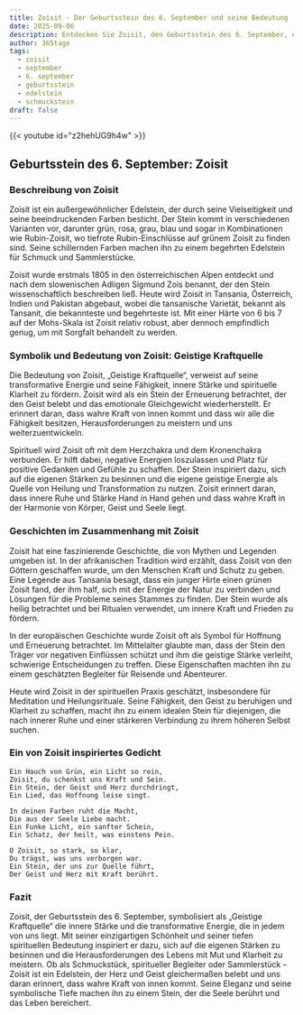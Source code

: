 ```yaml
---
title: Zoisit - Der Geburtsstein des 6. September und seine Bedeutung
date: 2025-09-06
description: Entdecken Sie Zoisit, den Geburtsstein des 6. September, der Geistige Kraftquelle symbolisiert. Seine Symbolik und Geschichte werden Sie inspirieren.
author: 365tage
tags:
  - zoisit
  - september
  - 6. september
  - geburtsstein
  - edelstein
  - schmuckstein
draft: false
---
```


{{< youtube id="z2hehUG9h4w" >}}

## Geburtsstein des 6. September: Zoisit

### Beschreibung von Zoisit

Zoisit ist ein außergewöhnlicher Edelstein, der durch seine Vielseitigkeit und seine beeindruckenden Farben besticht. Der Stein kommt in verschiedenen Varianten vor, darunter grün, rosa, grau, blau und sogar in Kombinationen wie Rubin-Zoisit, wo tiefrote Rubin-Einschlüsse auf grünem Zoisit zu finden sind. Seine schillernden Farben machen ihn zu einem begehrten Edelstein für Schmuck und Sammlerstücke.

Zoisit wurde erstmals 1805 in den österreichischen Alpen entdeckt und nach dem slowenischen Adligen Sigmund Zois benannt, der den Stein wissenschaftlich beschreiben ließ. Heute wird Zoisit in Tansania, Österreich, Indien und Pakistan abgebaut, wobei die tansanische Varietät, bekannt als Tansanit, die bekannteste und begehrteste ist. Mit einer Härte von 6 bis 7 auf der Mohs-Skala ist Zoisit relativ robust, aber dennoch empfindlich genug, um mit Sorgfalt behandelt zu werden.

### Symbolik und Bedeutung von Zoisit: Geistige Kraftquelle

Die Bedeutung von Zoisit, „Geistige Kraftquelle“, verweist auf seine transformative Energie und seine Fähigkeit, innere Stärke und spirituelle Klarheit zu fördern. Zoisit wird als ein Stein der Erneuerung betrachtet, der den Geist belebt und das emotionale Gleichgewicht wiederherstellt. Er erinnert daran, dass wahre Kraft von innen kommt und dass wir alle die Fähigkeit besitzen, Herausforderungen zu meistern und uns weiterzuentwickeln.

Spirituell wird Zoisit oft mit dem Herzchakra und dem Kronenchakra verbunden. Er hilft dabei, negative Energien loszulassen und Platz für positive Gedanken und Gefühle zu schaffen. Der Stein inspiriert dazu, sich auf die eigenen Stärken zu besinnen und die eigene geistige Energie als Quelle von Heilung und Transformation zu nutzen. Zoisit erinnert daran, dass innere Ruhe und Stärke Hand in Hand gehen und dass wahre Kraft in der Harmonie von Körper, Geist und Seele liegt.

### Geschichten im Zusammenhang mit Zoisit

Zoisit hat eine faszinierende Geschichte, die von Mythen und Legenden umgeben ist. In der afrikanischen Tradition wird erzählt, dass Zoisit von den Göttern geschaffen wurde, um den Menschen Kraft und Schutz zu geben. Eine Legende aus Tansania besagt, dass ein junger Hirte einen grünen Zoisit fand, der ihm half, sich mit der Energie der Natur zu verbinden und Lösungen für die Probleme seines Stammes zu finden. Der Stein wurde als heilig betrachtet und bei Ritualen verwendet, um innere Kraft und Frieden zu fördern.

In der europäischen Geschichte wurde Zoisit oft als Symbol für Hoffnung und Erneuerung betrachtet. Im Mittelalter glaubte man, dass der Stein den Träger vor negativen Einflüssen schützt und ihm die geistige Stärke verleiht, schwierige Entscheidungen zu treffen. Diese Eigenschaften machten ihn zu einem geschätzten Begleiter für Reisende und Abenteurer.

Heute wird Zoisit in der spirituellen Praxis geschätzt, insbesondere für Meditation und Heilungsrituale. Seine Fähigkeit, den Geist zu beruhigen und Klarheit zu schaffen, macht ihn zu einem idealen Stein für diejenigen, die nach innerer Ruhe und einer stärkeren Verbindung zu ihrem höheren Selbst suchen.

### Ein von Zoisit inspiriertes Gedicht

```
Ein Hauch von Grün, ein Licht so rein,  
Zoisit, du schenkst uns Kraft und Sein.  
Ein Stein, der Geist und Herz durchdringt,  
Ein Lied, das Hoffnung leise singt.  

In deinen Farben ruht die Macht,  
Die aus der Seele Liebe macht.  
Ein Funke Licht, ein sanfter Schein,  
Ein Schatz, der heilt, was einstens Pein.  

O Zoisit, so stark, so klar,  
Du trägst, was uns verborgen war.  
Ein Stein, der uns zur Quelle führt,  
Der Geist und Herz mit Kraft berührt.  
```

### Fazit

Zoisit, der Geburtsstein des 6. September, symbolisiert als „Geistige Kraftquelle“ die innere Stärke und die transformative Energie, die in jedem von uns liegt. Mit seiner einzigartigen Schönheit und seiner tiefen spirituellen Bedeutung inspiriert er dazu, sich auf die eigenen Stärken zu besinnen und die Herausforderungen des Lebens mit Mut und Klarheit zu meistern. Ob als Schmuckstück, spiritueller Begleiter oder Sammlerstück – Zoisit ist ein Edelstein, der Herz und Geist gleichermaßen belebt und uns daran erinnert, dass wahre Kraft von innen kommt. Seine Eleganz und seine symbolische Tiefe machen ihn zu einem Stein, der die Seele berührt und das Leben bereichert.